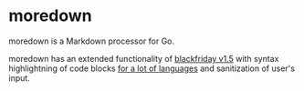 # moredown

moredown is a Markdown processor for Go.

moredown has an extended functionality of [blackfriday v1.5](https://github.com/russross/blackfriday/tree/v1.5)
with syntax highlightning of code blocks [for a lot of languages](https://github.com/alecthomas/chroma#supported-languages)
and sanitization of user's input.
